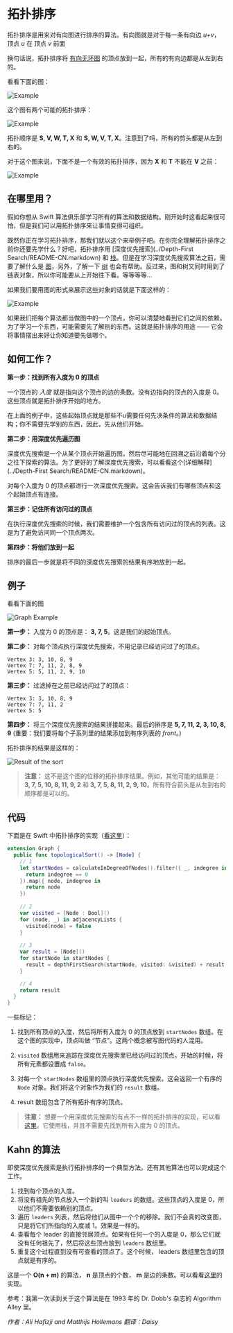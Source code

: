 # 拓扑排序

拓扑排序是用来对有向图进行排序的算法。有向图就是对于每一条有向边 *u+v*，顶点 *u* 在 顶点 *v* 前面

换句话说，拓扑排序将 [有向无环图](../Graph/README-CN.markdown) 的顶点放到一起，所有的有向边都是从左到右的。

看看下面的图：

![Example](Images/Graph.png)

这个图有两个可能的拓扑排序：

![Example](Images/TopologicalSort.png)

拓扑顺序是 **S, V, W, T, X** 和 **S, W, V, T, X**。注意到了吗，所有的剪头都是从左到右的。

对于这个图来说，下面不是一个有效的拓扑排序，因为 **X** 和 **T** 不能在 **V** 之前：

![Example](Images/InvalidSort.png)

## 在哪里用？

假如你想从 Swift 算法俱乐部学习所有的算法和数据结构。刚开始时这看起来很可怕，但是我们可以用拓扑排序来让事情变得可组织。

既然你正在学习拓扑排序，那我们就以这个来举例子吧。在你完全理解拓扑排序之前你还要先学什么？好吧，拓扑排序用 [深度优先搜索](../Depth-First Search/README-CN.markdown) 和 [栈](../Stack/README-CN.markdown)。但是在学习深度优先搜索算法之前，需要了解什么是 [图](../Graph/README-CN.markdown)，另外，了解一下 [树](../Tree/README-CN.markdown) 也会有帮助。反过来，图和树又同时用到了链表对象，所以你可能要从上开始往下看。等等等等...

如果我们要用图的形式来展示这些对象的话就是下面这样的：

![Example](Images/Algorithms.png)

如果我们把每个算法都当做图中的一个顶点，你可以清楚地看到它们之间的依赖。为了学习一个东西，可能需要先了解别的东西。这就是拓扑排序的用途 —— 它会将事情摆出来好让你知道要先做哪个。

## 如何工作？

**第一步：找到所有入度为 0 的顶点**

一个顶点的 *入度* 就是指向这个顶点的边的条数。没有边指向的顶点的入度是 0。这些顶点就是拓扑排序开始的地方。

在上面的例子中，这些起始顶点就是那些不u需要任何先决条件的算法和数据结构；你不需要先学别的东西，因此，先从他们开始。

**第二步：用深度优先遍历图**

深度优先搜索是一个从某个顶点开始遍历图，然后尽可能地在回溯之前沿着每个分之往下探索的算法。为了更好的了解深度优先搜索，可以看看这个[详细解释](../Depth-First Search/README-CN.markdown)。

对每个入度为 0 的顶点都进行一次深度优先搜索。这会告诉我们有哪些顶点和这个起始顶点有连接。

**第三步：记住所有访问过的顶点**

在执行深度优先搜索的时候，我们需要维护一个包含所有访问过的顶点的列表。这是为了避免访问同一个顶点两次。

**第四步：将他们放到一起**

排序的最后一步就是将不同的深度优先搜索的结果有序地放到一起。

## 例子

看看下面的图

![Graph Example](Images/Example.png)

**第一步：** 入度为 0 的顶点是： **3, 7, 5**。这是我们的起始顶点。

**第二步：** 对每个顶点执行深度优先搜索，不用记录已经访问过了的顶点。
```
Vertex 3: 3, 10, 8, 9
Vertex 7: 7, 11, 2, 8, 9
Vertex 5: 5, 11, 2, 9, 10
```

**第三步：** 过滤掉在之前已经访问过了的顶点：
```
Vertex 3: 3, 10, 8, 9
Vertex 7: 7, 11, 2
Vertex 5: 5
```

**第四步：** 将三个深度优先搜索的结果拼接起来。最后的排序是 **5, 7, 11, 2, 3, 10, 8, 9** (重要：我们要将每个子系列里的结果添加到有序列表的 *front*。)

拓扑排序的结果是这样的：

![Result of the sort](Images/GraphResult.png)

> **注意：** 这不是这个图的位移的拓扑排序结果。例如，其他可能的结果是：**3, 7, 5, 10, 8, 11, 9, 2** 和 **3, 7, 5, 8, 11, 2, 9, 10**。所有符合箭头是从左到右的顺序都是可以的。

## 代码

下面是在 Swift 中拓扑排序的实现（[看这里](TopologicalSort1.swift)）：

```swift
extension Graph {
  public func topologicalSort() -> [Node] {
    // 1
    let startNodes = calculateInDegreeOfNodes().filter({ _, indegree in
      return indegree == 0
    }).map({ node, indegree in
      return node
    })
    
    // 2
    var visited = [Node : Bool]()
    for (node, _) in adjacencyLists {
      visited[node] = false
    }
    
    // 3
    var result = [Node]()
    for startNode in startNodes {
      result = depthFirstSearch(startNode, visited: &visited) + result
    }

    // 4    
    return result
  }
}
```

一些标记：

1. 找到所有顶点的入度，然后将所有入度为 0 的顶点放到 `startNodes` 数组。在这个图的实现中，顶点叫做 “节点”。这两个概念被写图代码的人混用。

2. `visited` 数组用来追踪在深度优先搜索里已经访问过的顶点。开始的时候，将所有元素都设置成 `false`。

3. 对每一个 `startNodes` 数组里的顶点执行深度优先搜索。这会返回一个有序的 `Node` 对象。我们将这个对象作为我们的 `result` 数组。

4. result 数组包含了所有拓扑有序的顶点。

> **注意：** 想要一个用深度优先搜索的有点不一样的拓扑排序的实现，可以看[这里](TopologicalSort3.swift)。它使用栈，并且不需要先找到所有入度为 0 的顶点。

## Kahn 的算法

即使深度优先搜索是执行拓扑排序的一个典型方法。还有其他算法也可以完成这个工作。

1. 找到每个顶点的入度。
2. 将没有祖先的节点放入一个新的叫 `leaders` 的数组。这些顶点的入度是 0，所以他们不需要依赖别的顶点。
3. 遍历 `leaders` 列表，然后将他们从图中一个个的移除。我们不会真的改变图，只是将它们所指向的入度减 1。效果是一样的。
4. 查看每个 leader 的直接邻居顶点。如果有任何一个的入度是 0，那么它们就没有任何祖先了，然后将这些顶点放到 `leaders` 数组里。
5. 重复这个过程直到没有可查看的顶点了。这个时候， leaders 数组里包含的顶点就是有序的。

这是一个 **O(n + m)** 的算法， **n** 是顶点的个数， **m** 是边的条数。可以看看[这里](TopologicalSort2.swift)的实现。

参考：我第一次读到关于这个算法是在 1993 年的 Dr. Dobb's 杂志的 Algorithm Alley 里。

*作者：Ali Hafizji and Matthijs Hollemans 翻译：Daisy*


